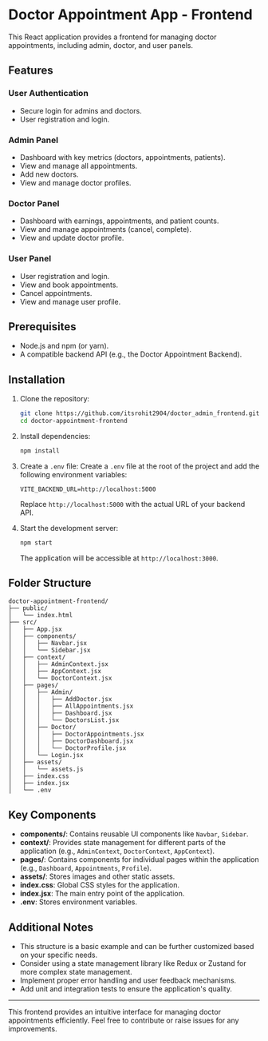 # Doctor Appointment App - Frontend

This React application provides a frontend for managing doctor appointments, including admin, doctor, and user panels.

## Features

### User Authentication
- Secure login for admins and doctors.
- User registration and login.

### Admin Panel
- Dashboard with key metrics (doctors, appointments, patients).
- View and manage all appointments.
- Add new doctors.
- View and manage doctor profiles.

### Doctor Panel
- Dashboard with earnings, appointments, and patient counts.
- View and manage appointments (cancel, complete).
- View and update doctor profile.

### User Panel
- User registration and login.
- View and book appointments.
- Cancel appointments.
- View and manage user profile.

## Prerequisites

- Node.js and npm (or yarn).
- A compatible backend API (e.g., the Doctor Appointment Backend).

## Installation

1. Clone the repository:
   ```bash
   git clone https://github.com/itsrohit2904/doctor_admin_frontend.git
   cd doctor-appointment-frontend
   ```

2. Install dependencies:
   ```bash
   npm install
   ```

3. Create a `.env` file:
   Create a `.env` file at the root of the project and add the following environment variables:
   ```
   VITE_BACKEND_URL=http://localhost:5000
   ```
   Replace `http://localhost:5000` with the actual URL of your backend API.

4. Start the development server:
   ```bash
   npm start
   ```
   The application will be accessible at `http://localhost:3000`.

## Folder Structure

```
doctor-appointment-frontend/
├── public/
│   └── index.html
├── src/
│   ├── App.jsx
│   ├── components/
│   │   ├── Navbar.jsx
│   │   └── Sidebar.jsx
│   ├── context/
│   │   ├── AdminContext.jsx
│   │   ├── AppContext.jsx
│   │   └── DoctorContext.jsx
│   ├── pages/
│   │   ├── Admin/
│   │   │   ├── AddDoctor.jsx
│   │   │   ├── AllAppointments.jsx
│   │   │   ├── Dashboard.jsx
│   │   │   └── DoctorsList.jsx
│   │   ├── Doctor/
│   │   │   ├── DoctorAppointments.jsx
│   │   │   ├── DoctorDashboard.jsx
│   │   │   └── DoctorProfile.jsx
│   │   └── Login.jsx
│   ├── assets/
│   │   └── assets.js
│   ├── index.css
│   ├── index.jsx
│   └── .env
```

## Key Components

- **components/**: Contains reusable UI components like `Navbar`, `Sidebar`.
- **context/**: Provides state management for different parts of the application (e.g., `AdminContext`, `DoctorContext`, `AppContext`).
- **pages/**: Contains components for individual pages within the application (e.g., `Dashboard`, `Appointments`, `Profile`).
- **assets/**: Stores images and other static assets.
- **index.css**: Global CSS styles for the application.
- **index.jsx**: The main entry point of the application.
- **.env**: Stores environment variables.

## Additional Notes

- This structure is a basic example and can be further customized based on your specific needs.
- Consider using a state management library like Redux or Zustand for more complex state management.
- Implement proper error handling and user feedback mechanisms.
- Add unit and integration tests to ensure the application's quality.

---
This frontend provides an intuitive interface for managing doctor appointments efficiently. Feel free to contribute or raise issues for any improvements.

